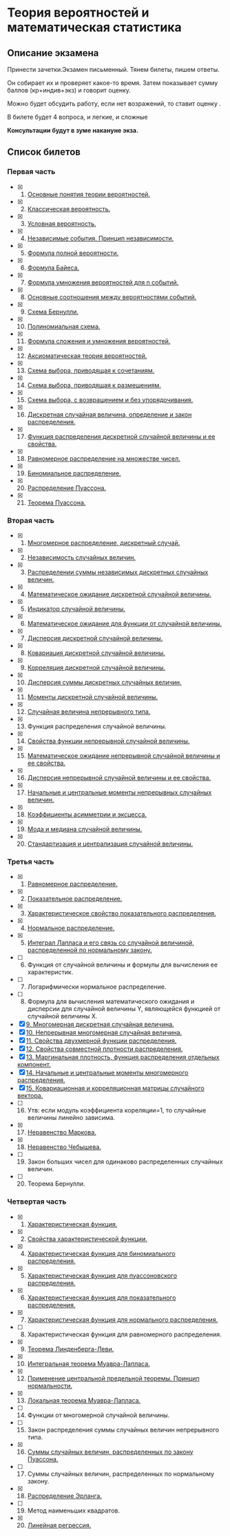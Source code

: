 # Теория вероятностей и математическая статистика

## Описание экзамена
Принести зачетки.Экзамен письменный. Тянем билеты, пишем ответы.

Он собирает их и проверяет какое-то время. Затем показывает сумму баллов (кр+индив+экз) и говорит оценку.

Можно будет обсудить работу, если нет возражений, то ставит оценку .

В билете будет 4 вопроса, и легкие, и сложные

**Консультации будут в зуме накануне экза.**

## Список билетов
### Первая часть

- [x] 1. [Основные понятия теории вероятностей.](./question1.1/README.md)
- [x] 2. [Классическая вероятность.](./question1.2/README.md)
- [x] 3. [Условная вероятность.](./question1.3/README.md)
- [x] 4. [Независимые события. Принцип независимости.](./question1.4/README.md)
- [x] 5. [Формула полной вероятности.](./question1.5/README.md)
- [x] 6. [Формула Байеса.](./question1.6/README.md)
- [x] 7. [Формула умножения вероятностей для  n  событий.](./question1.7/README.md)
- [x] 8. [Основные соотношения между вероятностями событий.](./question1.8/README.md)
- [x] 9. [Схема Бернулли.](./question1.9/README.md)
- [x] 10. [Полиномиальная схема.](./question1.10/README.md)
- [x] 11. [Формула сложения и умножения вероятностей.](./question1.11)
- [x] 12. [Аксиоматическая теория вероятностей.](./question1.12/README.md)
- [x] 13. [Схема выбора, приводящая к сочетаниям.](./question1.13/README.md)
- [x] 14. [Схема выбора, приводящая к размещениям.](./question1.14/README.md)
- [x] 15. [Схема выбора, с возвращением и без упорядочивания.](./question1.15/README.md)
- [x] 16. [Дискретная случайная величина, определение и закон распределения.](./question1.16/README.md)
- [x] 17. [Функция распределения дискретной случайной величины и ее свойства.](./question1.17/README.md)
- [x] 18. [Равномерное распределение на множестве чисел.](./question1.18/README.md)
- [x] 19. [Биномиальное распределение.](./question1.19/README.md)
- [x] 20. [Распределение Пуассона.](./question1.20/README.md)
- [x] 21. [Теорема Пуассона.](./question1.21/README.md)

### Вторая часть
- [x] 1. [Многомерное распределение, дискретный случай.](./question2.1/README.md)
- [x] 2. [Независимость случайных величин.](./question2.2/README.md)
- [x] 3. [Распределении суммы независимых дискретных случайных величин.](./question2.3/README.md)
- [x] 4. [Математическое ожидание дискретной случайной величины.](./question2.4/README.md)
- [x] 5. [Индикатор случайной величины.](./question2.5/README.md)
- [x] 6. [Математическое ожидание для функции от случайной величины.](./question2.6/README.md)
- [x] 7. [Дисперсия дискретной случайной величины.](./question2.7/README.md)
- [x] 8. [Ковариация дискретной случайной величины.](./question2.8/README.md)
- [x] 9. [Корреляция дискретной случайной величины.](./question2.9/README.md)
- [x] 10. [Дисперсия суммы дискретных случайных величин.](./question2.10/README.md)
- [x] 11. [Моменты дискретной случайной величины.](./question2.11/README.md)
- [x] 12. [Случайная величина непрерывного типа.](./question2.12/README.md)
- [x] 13. Функция распределения случайной величины.
- [x] 14. [Свойства функции непрерывной случайной величины.](./question2.14/README.md)
- [x] 15. [Математическое ожидание непрерывной случайной величины и ее свойства.](./question2.15/README.md)
- [x] 16. [Дисперсия непрерывной случайной величины и ее свойства.](./question2.16/README.md)
- [x] 17. [Начальные и центральные моменты непрерывных случайных величин.](./question2.17/README.md)
- [x] 18. [Коэффициенты асимметрии и эксцесса.](./question2.18/README.md)
- [x] 19. [Мода и медиана случайной величины.](./question2.19/README.md)
- [x] 20. [Стандартизация и централизация случайной величины.](./question2.20/README.md)

### Третья часть
- [x] 1. [Равномерное распределение.](./question3.1/README.md)
- [x] 2. [Показательное распределение.](./question3.2/README.md)
- [x] 3. [Характеристическое свойство показательного распределения.](./question3.3/README.md)
- [x] 4. [Нормальное распределение.](./question3.4/README.md)
- [x] 5. [Интеграл Лапласа и его связь со случайной величиной, распределенной по нормальному закону.](./question3.5/README.md)
- [ ] 6. Функция от случайной величины и формулы для  вычисления ее характеристик.
- [ ] 7. Логарифмически нормальное распределение.
- [ ] 8. Формула для вычисления математического ожидания и дисперсии для случайной величины Y, являющейся функцией от случайной величины X.
- [x] [9. Многомерная дискретная случайная величина.](./question3.9/README.md)
- [x] [10. Непрерывная многомерная случайная величина.](./question3.10/README.md)
- [x] [11. Свойства двухмерной функции распределения.](./question3.11/README.md)
- [x] [12. Свойства совместной плотности распределения.](./question3.12/README.md)
- [x] [13. Маргинальная плотность, функция распределения отдельных компонент.](./question3.13/README.md)
- [x] [14. Начальные и центральные моменты многомерного распределения.](./question3.14/README.md)
- [x] [15. Ковариационная и корреляционная матрицы случайного вектора.](./question3.15/README.md)
- [ ] 16. Утв: если модуль коэффициента кореляции=1, то случайные величины линейно зависима.
- [x] 17. [Неравенство Маркова.](./question3.17/README.md)
- [x] 18. [Неравенство Чебышева.](./question3.18/README.md)
- [ ] 19. Закон больших чисел для одинаково распределенных случайных величин.
- [ ] 20. Теорема Бернулли.

### Четвертая часть
- [x] 1. [Характеристическая функция.](./question4.1/README.md)
- [x] 2. [Свойства характеристической функции.](./question4.2/README.md)
- [x] 4. [Характеристическая функция для биномиального распределения.](./question4.4/README.md)
- [x] 5. [Характеристическая функция для пуассоновского распределения.](./question4.5/README.md)
- [x] 6. [Характеристическая функция для показательного распределения.](./question4.6/README.md)
- [x] 7. [Характеристическая функция для нормального распределения.](./question4.7/README.md)
- [ ] 8. Характеристическая функция для равномерного распределения.
- [x] 9. [Теорема Линденберга-Леви.](./question4.9/README.md)
- [x] 10. [Интегральная теорема Муавра-Лапласа.](./question4.10/README.md)
- [x] 12. [Применение центральной предельной теоремы. Принцип нормальности.](./question4.12/README.md)
- [x] 13. [Локальная теорема Муавра-Лапласа.](./question4.13/README.md)
- [ ] 14. Функции от многомерной случайной величины.
- [ ] 15. Закон распределения суммы случайных величин непрерывного типа.
- [x] 16. [Суммы случайных величин, распределенных по закону Пуассона.](./question4.16/README.md)
- [ ] 17. Суммы случайных величин, распределенных по нормальному закону.
- [x] 18. [Распределение Эрланга.](./question4.18/README.md)
- [ ] 19. Метод наименьших квадратов.
- [x] 20. [Линейная регрессия.](./question4.20/README.md)
